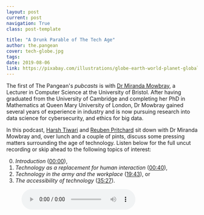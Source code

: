```yaml
---
layout: post
current: post
navigation: True
class: post-template

title: "A Drunk Parable of The Tech Age"
author: the.pangean
cover: tech-globe.jpg
tags:
date: 2019-08-06
link: https://pixabay.com/illustrations/globe-earth-world-planet-global-3949480/
---
```

The first of The Pangean's *pubcasts* is with [Dr Miranda Mowbray](https://www.linkedin.com/in/mirandamowbray/), a Lecturer in Computer Science at the University of Bristol. After having graduated from the University of Cambridge and completing her PhD in Mathematics at Queen Mary University of London, Dr Mowbray gained several years of experience in industry and is now pursuing research into data science for cybersecurity, and ethics for big data.

In this podcast, [Harsh Tiwari](https://thepangean.com/author/harsh.tiwari/) and [Reuben Pritchard](https://thepangean.com/author/reuben.pritchard/) sit down with Dr Miranda Mowbray and, over lunch and a couple of pints, discuss some pressing matters surrounding the age of technology. Listen below for the full uncut recording or skip ahead to the following topics of interest:

0. *Introduction* (<a href="javascript:void(0)" onclick="setTime(0)">00:00</a>),
1. *Technology as a replacement for human interaction* (<a href="javascript:void(0)" onclick="setTime(40)">00:40</a>),
2. *Technology in the army and the workplace* (<a href="javascript:void(0)" onclick="setTime(1183)">19:43</a>), or
3. *The accessibility of technology* (<a href="javascript:void(0)" onclick="setTime(2127)">35:27</a>).

<figure>
    <audio id="pubcast-1"
        controls controlsList="nodownload"
        src="/assets/audio/Podcast1-final.mp3">
            Your browser does not support the
            <code>audio</code> element.
    </audio>
</figure>

<script type="text/javascript">
    var aud = document.getElementById("pubcast-1");
    function setTime(x) {
      aud.currentTime = x;
    }

</script>

